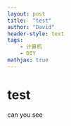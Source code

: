 ```yaml
---
layout: post
title:  "test"
author: "David"
header-style: text
tags: 
    - 计算机  
    - DIY    
mathjax: true
---
```


# test
can you see